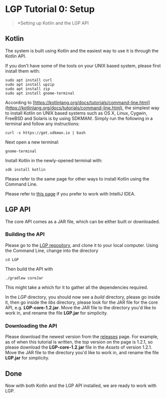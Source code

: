 # LGP Tutorial 0: Setup

> *Setting up Kotlin and the LGP API

## Kotlin

The system is built using Kotlin and the easiest way to use it is through the Kotlin API.

If you don't have some of the tools on your UNIX based system, please first install them with:

```
sudo apt install curl
sudo apt install upzip
sudo apt install zip
sudo apt install gnome-terminal
```

According to [https://kotlinlang.org/docs/tutorials/command-line.html](https://kotlinlang.org/docs/tutorials/command-line.html), the simplest way to install Kotlin on UNIX based systems such as OS X, Linux, Cygwin, FreeBSD and Solaris is by using SDKMAN!. Simply run the following in a terminal and follow any instructions:

```
curl -s https://get.sdkman.io | bash
```

Next open a new terminal:

```
gnome-terminal
```

Install Kotlin in the newly-opened terminal with:

```
sdk install kotlin
```

Please refer to the same page for other ways to install Kotlin using the Command Line.

Please refer to [this page](https://kotlinlang.org/docs/tutorials/getting-started.html) if you prefer to work with IntelliJ IDEA.

## LGP API

The core API comes as a JAR file, which can be either built or downloaded.

### Building the API

Please go to the [LGP repository](https://github.com/JedS6391/LGP), and clone it to your local computer. Using the Command Line, change into the directory

```
cd LGP
```

Then build the API with

```
./gradlew coreJar
```

This might take a which for it to gather all the dependencies required.

In the *LGP* directory, you should now see a *build* directory, please go inside it, then go inside the *libs* directory, please look for the JAR file for the core API, e.g. **LGP-core-1.2.jar**. Move the JAR file to the directory you'd like to work in, and rename the file **LGP.jar** for simplicity.

### Downloading the API

Please download the newest version from the [releases](https://github.com/JedS6391/LGP/releases) page. For example, as of when this tutorial is written, the top version on the page is 1.2.1, so please download the **LGP-core-1.2.jar** file in the *Assets* of version 1.2.1. Move the JAR file to the directory you'd like to work in, and rename the file **LGP.jar** for simplicity.

## Done

Now with both Kotlin and the LGP API installed, we are ready to work with LGP.
